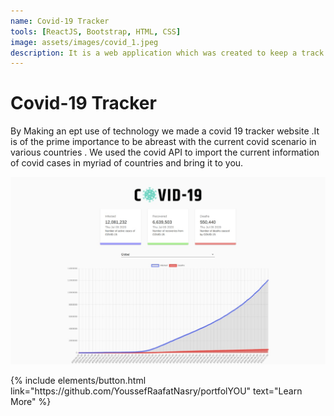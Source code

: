 ```yaml
---
name: Covid-19 Tracker
tools: [ReactJS, Bootstrap, HTML, CSS]
image: assets/images/covid_1.jpeg
description: It is a web application which was created to keep a track of Covid-19 cases all over the world. The site is updated everyday with number of new cases tested everyday.
---
```


# Covid-19 Tracker

By Making an ept use of technology we made a covid 19 tracker website .It is of the prime importance to be abreast with the current covid scenario in various countries . We used the covid API to import the current information of covid cases in myriad of countries and bring it to you.

![preview](assets/images/covid_2.jpeg)

<p class="text-center">
{% include elements/button.html link="https://github.com/YoussefRaafatNasry/portfolYOU" text="Learn More" %}
</p>
